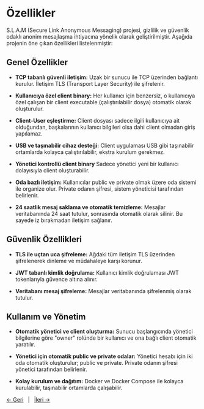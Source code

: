 # Özellikler

S.L.A.M (Secure Link Anonymous Messaging) projesi, gizlilik ve güvenlik odaklı anonim mesajlaşma ihtiyacına yönelik olarak geliştirilmiştir. Aşağıda projenin öne çıkan özellikleri listelenmiştir:

## Genel Özellikler

- **TCP tabanlı güvenli iletişim:**
  Uzak bir sunucu ile TCP üzerinden bağlantı kurulur. İletişim TLS (Transport Layer Security) ile şifrelenir.

- **Kullanıcıya özel client binary:**
  Her kullanıcı için benzersiz, o kullanıcıya özel çalışan bir client executable (çalıştırılabilir dosya) otomatik olarak oluşturulur.

- **Client-User eşleştirme:**
  Client dosyası sadece ilgili kullanıcıya ait olduğundan, başkalarının kullanıcı bilgileri olsa dahi client olmadan giriş yapılamaz.

- **USB ve taşınabilir cihaz desteği:**
  Client uygulaması USB gibi taşınabilir ortamlarda kolayca çalıştırılabilir, ekstra kurulum gerekmez.

- **Yönetici kontrollü client binary**
  Sadece yönetici yeni bir kullanıcı dolayısıyla client oluşturabilir.

- **Oda bazlı iletişim:**
  Kullanıcılar public ve private olmak üzere oda sistemi ile organize olur.
  Private odanın şifresi, sistem yöneticisi tarafından belirlenir.

- **24 saatlik mesaj saklama ve otomatik temizleme:**
  Mesajlar veritabanında 24 saat tutulur, sonrasında otomatik olarak silinir. Bu sayede iz bırakmadan iletişim sağlanır.

## Güvenlik Özellikleri

- **TLS ile uçtan uca şifreleme:**
  Ağdaki tüm iletişim TLS üzerinden şifrelenerek dinleme ve müdahaleye karşı korunur.

- **JWT tabanlı kimlik doğrulama:**
  Kullanıcı kimlik doğrulaması JWT tokenlarıyla güvence altına alınır.

- **Veritabanı mesaj şifreleme:**
  Mesajlar veritabanında şifrelenmiş olarak tutulur.

## Kullanım ve Yönetim

- **Otomatik yönetici ve client oluşturma:**
  Sunucu başlangıcında yönetici bilgilerine göre "owner" rolünde bir kullanıcı ve ona bağlı client otomatik yaratılır.

- **Yönetici için otomatik public ve private odalar:**
  Yönetici hesabı için iki oda otomatik oluşturulur; public ve private. Private odanın şifresi yönetici tarafından belirlenir.

- **Kolay kurulum ve dağıtım:**
  Docker ve Docker Compose ile kolayca kurulabilir, taşınabilir ortamlarda çalışabilir.

[← Geri](./01_installation.md)   |   [İleri →](./03_commands.md)
